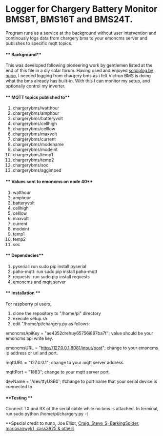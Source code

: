 # Logger for Chargery Battery Monitor BMS8T, BMS16T and BMS24T.
Program runs as a service at the background without user intervention and continously logs data from chargery bms to your emoncms server and publishes to specific mqtt topics.

#### ** Background**
This was developed following pioneering work by gentlemen listed at the end of this file in a diy solar forum. Having used and enjoyed [solpiplog by nuno](https://github.com/njfaria/SolPipLog), I needed logging from chargery bms as i felt Victron BMS is doing what the bms already has built-in. With this I can monitor my setup, and optionally control my inverter.

#### ** MQTT topics published to**
1. chargerybms/watthour 
2. chargerybms/amphour 
3. chargerybms/batteryvolt 
4. chargerybms/cellhigh 
5. chargerybms/celllow 
6. chargerybms/maxvolt 
7. chargerybms/current 
8. chargerybms/modename 
9. chargerybms/modeint 
10. chargerybms/temp1 
11. chargerybms/temp2 
12. chargerybms/soc 
13. chargerybms/aggimped

#### ** Values sent to emoncms on node 40**
1. watthour 
2. amphour 
3. batteryvolt 
4. cellhigh 
5. celllow 
6. maxvolt 
7. current 
8. modeint 
9. temp1 
10. temp2 
11. soc 

#### ** Dependecies**
1. pyserial: run sudo pip install pyserial
2. paho-mqtt: run sudo pip install paho-mqtt
3. requests: run sudo pip install requests
4. emoncms and mqtt server


#### ** Installation **
For raspberry pi users,
1. clone the repository to "/home/pi" directory
2. execute setup.sh
3. edit "/home/pi/chargery.py as follows:

emoncmsApiKey = "ae4352drehuy65756i897ba7f"; value should be your emoncms api write key. 

emoncmsURL = "http://127.0.0.1:8081/input/post"; change to your emoncms ip address or url and port. 

mqttURL = "127.0.0.1"; change to your mqtt server address. 

mqttPort = "1883"; change to your mqtt server port. 

devName = '/dev/ttyUSB0'; #change to port name that your serial device is connected to

#### **Testing **
Connect TX and RX of the serial cable while no bms is attached. 
In terminal, run sudo python /home/pi/chargery.py -t


**Special credit to nuno, Joe Elliot, [Craig, Steve_S, BarkingSpider, mariovanwyk1, cass3825 & others](https://diysolarforum.com/threads/chargery-bms-communications.5905/)
